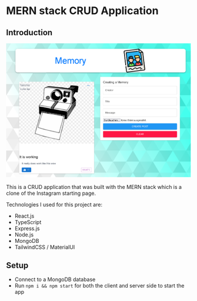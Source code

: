# MERN stack CRUD Application


## Introduction

![](Attachments/memoriesstartingpage.png)


This is a CRUD application that was built with the MERN stack which is a clone of the Instagram starting page.

Technologies I used for this project are:
- React.js
- TypeScript
- Express.js
- Node.js
- MongoDB
- TailwindCSS / MaterialUI

## Setup

- Connect to a MongoDB database
- Run `npm i && npm start` for both the client and server side to start the app

